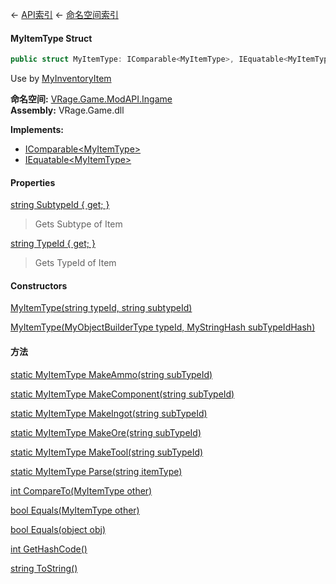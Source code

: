 ← [API索引](Api-Index) ← [命名空间索引](Namespace-Index)

#### MyItemType Struct

```csharp
public struct MyItemType: IComparable<MyItemType>, IEquatable<MyItemType>
```

Use by [MyInventoryItem](VRage.Game.ModAPI.Ingame.MyInventoryItem) 

**命名空间:** [VRage.Game.ModAPI.Ingame](VRage.Game.ModAPI.Ingame)  
**Assembly:** VRage.Game.dll

**Implements:**  
* [IComparable&lt;MyItemType&gt;](https://docs.microsoft.com/en-us/dotnet/api/System.IComparable-1?view=netframework-4.6)  
* [IEquatable&lt;MyItemType&gt;](https://docs.microsoft.com/en-us/dotnet/api/System.IEquatable-1?view=netframework-4.6)

#### Properties

[string SubtypeId { get; }](VRage.Game.ModAPI.Ingame.MyItemType.SubtypeId)

> Gets Subtype of Item

[string TypeId { get; }](VRage.Game.ModAPI.Ingame.MyItemType.TypeId)

> Gets TypeId of Item

#### Constructors

[MyItemType(string typeId, string subtypeId)](VRage.Game.ModAPI.Ingame.MyItemType..ctor)

> 

[MyItemType(MyObjectBuilderType typeId, MyStringHash subTypeIdHash)](VRage.Game.ModAPI.Ingame.MyItemType..ctor)

> 

#### 方法

[static MyItemType MakeAmmo(string subTypeId)](VRage.Game.ModAPI.Ingame.MyItemType.MakeAmmo)

> 

[static MyItemType MakeComponent(string subTypeId)](VRage.Game.ModAPI.Ingame.MyItemType.MakeComponent)

> 

[static MyItemType MakeIngot(string subTypeId)](VRage.Game.ModAPI.Ingame.MyItemType.MakeIngot)

> 

[static MyItemType MakeOre(string subTypeId)](VRage.Game.ModAPI.Ingame.MyItemType.MakeOre)

> 

[static MyItemType MakeTool(string subTypeId)](VRage.Game.ModAPI.Ingame.MyItemType.MakeTool)

> 

[static MyItemType Parse(string itemType)](VRage.Game.ModAPI.Ingame.MyItemType.Parse)

> 

[int CompareTo(MyItemType other)](VRage.Game.ModAPI.Ingame.MyItemType.CompareTo)

> 

[bool Equals(MyItemType other)](VRage.Game.ModAPI.Ingame.MyItemType.Equals)

> 

[bool Equals(object obj)](VRage.Game.ModAPI.Ingame.MyItemType.Equals)

> 

[int GetHashCode()](VRage.Game.ModAPI.Ingame.MyItemType.GetHashCode)

> 

[string ToString()](VRage.Game.ModAPI.Ingame.MyItemType.ToString)

> 

